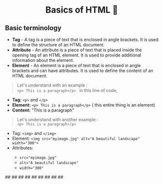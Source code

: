 <h1 align="center"> Basics of HTML  🚀</h1>

## Basic terminology
- **Tag** - A tag is a piece of text that is enclosed in angle brackets. It is used to define the structure of an HTML document.
- **Attribute** - An attribute is a piece of text that is placed inside the opening tag of an HTML element. It is used to provide additional information about the element.
- **Element** - An element is a piece of text that is enclosed in angle brackets and can have attributes. It is used to define the content of an HTML document.

> Let's understand with an example : <br>
```<p> This is a paragraph</p> ``` 
in this line of code, 
- **Tag:** ```<p>``` and ```</p>```
- **Element:** ```<p> This is a paragraph</p>``` ( this entire thing is an element)
- **Content:** "This is a paragraph"

> Let's understand with another example : <br>
```<p> This is a paragraph</p> ```
<ul>
  <li>Tag: <code>&lt;img&gt;</code> and <code>&lt;/img&gt;</code></li>
  <li>Element: <code>&lt;img src="myimage.jpg" alt="A beautiful landscape" width="300"&gt;</code></li>
  <li>Attributes:</li>
    <ul>
      <li><code>src="myimage.jpg"</code></li>
      <li><code>alt="A beautiful landscape"</code></li>
      <li><code>width="300"</code></li>
    </ul>
</ul>
##
##
##
##
##
##
##
##
##
